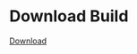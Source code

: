 # Download Build
[Download](https://github.com/Carmelosmexy1/Ethify-Updated/releases/tag/Download)






































































































































